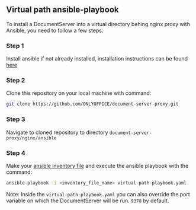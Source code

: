 ## Virtual path ansible-playbook

To install a DocumentServer into a virtual directory behing nginx proxy with Ansible, you need to follow a few steps:  

### Step 1 

Install ansible if not already installed, installation instructions can be found [here](https://docs.ansible.com/ansible/latest/installation_guide/intro_installation.html)

### Step 2 

Clone this repository on your local machine with command: 

```bash
git clone https://github.com/ONLYOFFICE/document-server-proxy.git
```

### Step 3 

Navigate to cloned repository to directory `document-server-proxy/nginx/ansible`

### Step 4 

Make your [ansible inventory file](https://docs.ansible.com/ansible/latest/user_guide/intro_inventory.html) and execute the ansible playbook with the command:

```bash 
ansible-playbook -i <inventory_file_name> virtual-path-playbook.yaml
```

Note: Inside the `virtual-path-playbook.yaml` you can also override the port variable on which the DocumentServer will be run. `9378` by default.
